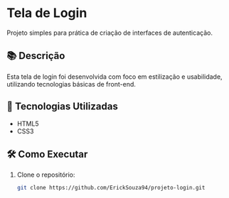 # Tela de Login

Projeto simples para prática de criação de interfaces de autenticação.

## 📚 Descrição

Esta tela de login foi desenvolvida com foco em estilização e usabilidade, utilizando tecnologias básicas de front-end.

## 🚀 Tecnologias Utilizadas
- HTML5
- CSS3

## 🛠️ Como Executar
1. Clone o repositório:
   ```bash
   git clone https://github.com/ErickSouza94/projeto-login.git
